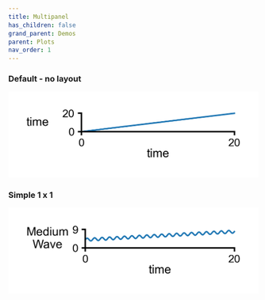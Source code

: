 ```yaml
---
title: Multipanel
has_children: false
grand_parent: Demos
parent: Plots
nav_order: 1
---
```


### Default - no layout
![blank](images/blank_json.png)

### Simple 1 x 1
![Simple 1 x 1](images/1_1.png)
